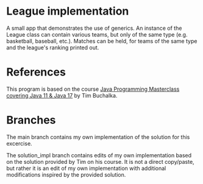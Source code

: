# League implementation
A small app that demonstrates the use of generics.
An instance of the League class can contain various teams, but only of the same type (e.g. basketball, baseball, etc.).
Matches can be held, for teams of the same type and the league's ranking printed out.


# References
This program is based on the course
[Java Programming Masterclass covering Java 11 & Java 17](https://www.udemy.com/course/java-the-complete-java-developer-course/) by Tim Buchalka.


# Branches
The main branch contains my own implementation of the solution for this excercise.

The solution_impl branch contains edits of my own implementation based on the solution
provided by Tim on his course. It is not a direct copy/paste, but rather it is an edit of my own implementation with additional modifications inspired by the provided solution.
